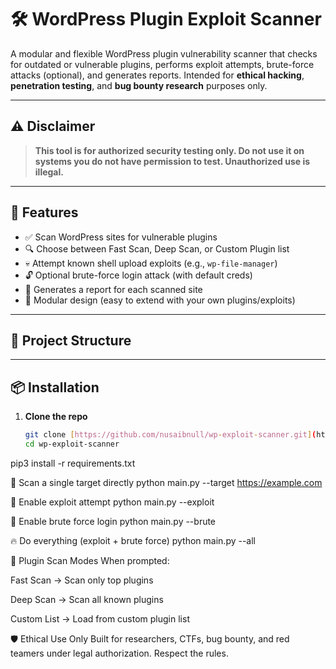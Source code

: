 # 🛠️ WordPress Plugin Exploit Scanner

A modular and flexible WordPress plugin vulnerability scanner that checks for outdated or vulnerable plugins, performs exploit attempts, brute-force attacks (optional), and generates reports. Intended for **ethical hacking**, **penetration testing**, and **bug bounty research** purposes only.

---

## ⚠️ Disclaimer

> **This tool is for authorized security testing only. Do not use it on systems you do not have permission to test. Unauthorized use is illegal.**

---

## 🚀 Features

- ✅ Scan WordPress sites for vulnerable plugins
- 🔍 Choose between Fast Scan, Deep Scan, or Custom Plugin list
- 💀 Attempt known shell upload exploits (e.g., `wp-file-manager`)
- 🔓 Optional brute-force login attack (with default creds)
- 📝 Generates a report for each scanned site
- 🧱 Modular design (easy to extend with your own plugins/exploits)

---

## 📂 Project Structure

---

## 📦 Installation

1. **Clone the repo**
   ```bash
   git clone [https://github.com/nusaibnull/wp-exploit-scanner.git](https://github.com/nusaibnull/WP-Hunter.git
   cd wp-exploit-scanner
pip3 install -r requirements.txt

🔸 Scan a single target directly
python main.py --target https://example.com

🧨 Enable exploit attempt
python main.py --exploit

🔑 Enable brute force login
python main.py --brute

🔥 Do everything (exploit + brute force)
python main.py --all

🧠 Plugin Scan Modes
When prompted:

Fast Scan → Scan only top plugins

Deep Scan → Scan all known plugins

Custom List → Load from custom plugin list

🛡️ Ethical Use Only
Built for researchers, CTFs, bug bounty, and red teamers under legal authorization. Respect the rules.
